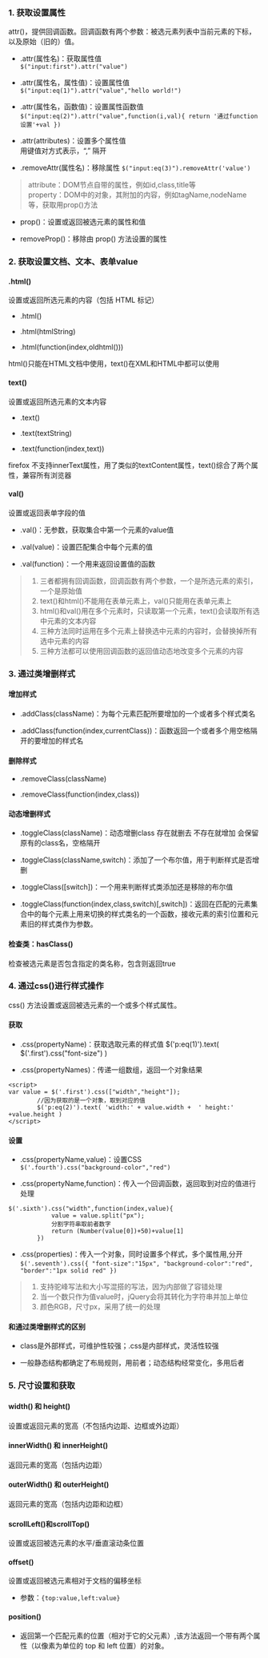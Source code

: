 
### 1. 获取设置属性
attr()，提供回调函数。回调函数有两个参数：被选元素列表中当前元素的下标，以及原始（旧的）值。
- .attr(属性名)：获取属性值  
`$("input:first").attr("value")`

- .attr(属性名，属性值)：设置属性值  
`$("input:eq(1)").attr("value","hello world!")`

- .attr(属性名，函数值)：设置属性函数值  
`$("input:eq(2)").attr("value",function(i,val){
	return '通过function设置'+val
	})`

- .attr(attributes)：设置多个属性值  
用键值对方式表示，“,” 隔开

- .removeAttr(属性名)：移除属性
	`$("input:eq(3)").removeAttr('value')`

> attribute：DOM节点自带的属性，例如id,class,title等  
property：DOM中的对象，其附加的内容，例如tagName,nodeName等，获取用prop()方法

- prop()：设置或返回被选元素的属性和值

- removeProp()：移除由 prop() 方法设置的属性

### 2. 获取设置文档、文本、表单value
#### .html()
设置或返回所选元素的内容（包括 HTML 标记）
- .html()

- .html(htmlString)

- .html(function(index,oldhtml()))

html()只能在HTML文档中使用，text()在XML和HTML中都可以使用

#### text()
设置或返回所选元素的文本内容
- .text()

- .text(textString)

- .text(function(index,text))

firefox 不支持innerText属性，用了类似的textContent属性，text()综合了两个属性，兼容所有浏览器

#### val() 
设置或返回表单字段的值
- .val()：无参数，获取集合中第一个元素的value值

- .val(value)：设置匹配集合中每个元素的值

- .val(function)：一个用来返回设置值的函数

> 1. 三者都拥有回调函数，回调函数有两个参数，一个是所选元素的索引，一个是原始值  
> 2. text()和html()不能用在表单元素上，val()只能用在表单元素上  
> 3. html()和val()用在多个元素时，只读取第一个元素，text()会读取所有选中元素的文本内容  
> 4. 三种方法同时运用在多个元素上替换选中元素的内容时，会替换掉所有选中元素的内容
> 5. 三种方法都可以使用回调函数的返回值动态地改变多个元素的内容

### 3. 通过类增删样式
#### 增加样式
- .addClass(className)：为每个元素匹配所要增加的一个或者多个样式类名

- .addClass(function(index,currentClass))：函数返回一个或者多个用空格隔开的要增加的样式名

#### 删除样式
- .removeClass(className)

- .removeClass(function(index,class))

#### 动态增删样式
- .toggleClass(className)：动态增删class 存在就删去 不存在就增加 会保留原有的class名，空格隔开

- .toggleClass(className,switch)：添加了一个布尔值，用于判断样式是否增删

- .toggleClass([switch])：一个用来判断样式类添加还是移除的布尔值

- .toggleClass(function(index,class,switch)[,switch])：返回在匹配的元素集合中的每个元素上用来切换的样式类名的一个函数，接收元素的索引位置和元素旧的样式类作为参数。

#### 检查类：hasClass() 
检查被选元素是否包含指定的类名称，包含则返回true

### 4. 通过css()进行样式操作
css() 方法设置或返回被选元素的一个或多个样式属性。
#### 获取
- .css(propertyName)：获取选取元素的样式值
$('p:eq(1)').text( $('.first').css("font-size") )

- .css(propertyNames)：传递一组数组，返回一个对象结果
```
<script>
var value = $('.first').css(["width","height"]);
		//因为获取的是一个对象，取到对应的值
		$('p:eq(2)').text( 'width:' + value.width +  ' height:' +value.height )
</script>
```

#### 设置
- .css(propertyName,value)：设置CSS  
`$('.fourth').css("background-color","red")`

- .css(propertyName,function)：传入一个回调函数，返回取到对应的值进行处理  
```
$('.sixth').css("width",function(index,value){
		    value = value.split("px");
		    分割字符串取前者数字
		    return (Number(value[0])+50)+value[1]
		})
```

- .css(properties)：传入一个对象，同时设置多个样式，多个属性用,分开
			`
            $('.seventh').css({
		    "font-size":"15px",
		    "background-color":"red",
		    "border":"1px solid red"
			})
            `
>1. 支持驼峰写法和大小写混搭的写法，因为内部做了容错处理  
>2. 当一个数只作为值value时，jQuery会将其转化为字符串并加上单位
>3. 颜色RGB，尺寸px，采用了统一的处理

#### 和通过类增删样式的区别
- class是外部样式，可维护性较强；.css是内部样式，灵活性较强

- 一般静态结构都确定了布局规则，用前者；动态结构经常变化，多用后者

### 5. 尺寸设置和获取
#### width() 和 height()
设置或返回元素的宽高（不包括内边距、边框或外边距）

#### innerWidth() 和 innerHeight()
返回元素的宽高（包括内边距）

#### outerWidth() 和 outerHeight() 
返回元素的宽高（包括内边距和边框）

#### scrollLeft()和scrollTop()
设置或返回被选元素的水平/垂直滚动条位置

#### offset()
设置或返回被选元素相对于文档的偏移坐标
- 参数：`{top:value,left:value}`

####  position() 
- 返回第一个匹配元素的位置（相对于它的父元素）,该方法返回一个带有两个属性（以像素为单位的 top 和 left 位置）的对象。









